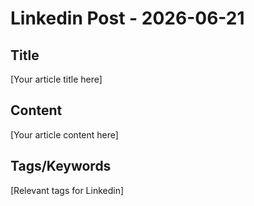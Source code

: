 # Linkedin Post - 2026-06-21

## Title
[Your article title here]

## Content
[Your article content here]

## Tags/Keywords
[Relevant tags for Linkedin]
